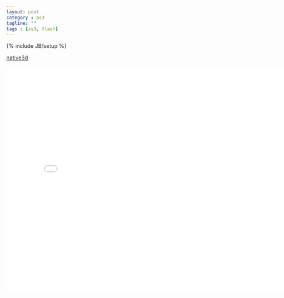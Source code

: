 ```yaml
---
layout: post
category : as3
tagline: ""
tags : [as3, flash]
---
```

{% include JB/setup %}

[native3d](https://github.com/matrix3d/native3d)
	
<div id="altContent" style="width:800px height:600px">
<iframe src="/assets/native3d/followparticle" width="800" height="600" frameborder="no" border="0" marginwidth="0" marginheight="0" scrolling="no" allowtransparency="yes">
</iframe>
</div>